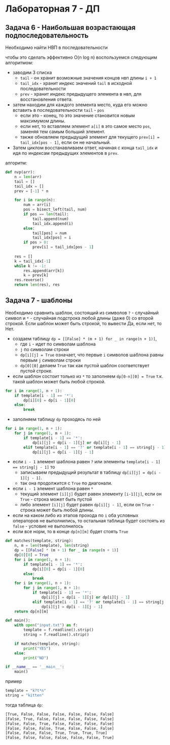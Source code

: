 # Лабораторная 7 - ДП
## Задача 6 - Наибольшая возрастающая подпоследовательность

Необходимо найти НВП в последовательности

чтобы это сделать эффективно O(n log n) воспользуемся следующим алгоритмом:
- заводим 3 списка
  - `tail` - он хранит возможные значения концов нвп длины `i + 1 `
  - `tail_idx` - хранит индекс значений `tail` в исходной последовательности
  - `prev` - хранит индекс предыдущего элемента в нвп, для восстановления ответа.
- затем находим для каждого элемента место, куда его можно вставить в последовательности `tail` - `pos` 
  - если это - конец, то это значение становится новым максимумом длины.
  - если нет, то вставляем элемент `a[i]` в это самое место `pos`, заменяя тем самым больший элемент.
  - также обновляем предыдущий элемент для текущего `prev[i] = tail_idx[pos - 1]`, если он не начальный.
- Затем циклом восстанавливаем ответ, начиная с конца `tail_idx` и идя по индексам предыдущих элементов в `prev`.

алгоритм:
```python
def nvp(arr):
    n = len(arr)
    tail = []
    tail_idx = []
    prev = [-1] * n

    for i in range(n):
        num = arr[i]
        pos = bisect_left(tail, num)
        if pos == len(tail):
            tail.append(num)
            tail_idx.append(i)
        else:
            tail[pos] = num
            tail_idx[pos] = i
        if pos > 0:
            prev[i] = tail_idx[pos - 1]
            
    res = []
    k = tail_idx[-1]
    while k != -1:
        res.append(arr[k])
        k = prev[k]
    res.reverse()
    return len(res), res
```


## Задача 7 - шаблоны
Необходимо сравнить шаблон, состоящий из символов `?` - случайный символ и `*` - случайная подстрока любой длины (даже 0)
со второй строкой. Если шаблон может быть строкой, то вывести Да, если нет, то Нет.

- создаем таблицу `dp = [[False] * (m + 1) for _ in range(n + 1)]`, 
  - где `i` - идет по символам шаблона
  - `j` по символам строки
  - `dp[i][j] = True` означает, что первые `i` символов шаблона равны первым `j` символам строки
  - `dp[0][0]` делаем `True` так как пустой шаблон соответствует пустой строке.
- если шаблон состоит только из `*` то заполняем `dp[0-n][0] = True` т.к. такой шаблон может быть любой строкой.
```python
for i in range(1, n + 1):
    if template[i - 1] == '*':
        dp[i][0] = dp[i - 1][0]
    else:
        break
```
- заполняем таблицу `dp` проходясь по ней
```python
for i in range(1, n + 1):
    for j in range(1, m + 1):
        if template[i - 1] == '*':
            dp[i][j] = dp[i - 1][j] or dp[i][j - 1]
        elif template[i - 1] == '?' or template[i - 1] == string[j - 1]:
            dp[i][j] = dp[i - 1][j - 1]
```

- если `i - 1` элемент шаблона равен `?` или элементы `template[i - 1] == string[j - 1]` то
  - записываем предыдущий результат в таблицу `dp[i][j] = dp[i - 1][j - 1]`. 
  - так она продолжится с `True` по диагонали.
- если `i - 1` элемент шаблона равен `*`
  - текущий элемент `[i][j]` будет равен элементу `[i-1][j]`, если он `True` - строка может быть пустой
  - либо элемент `[i][j]` будет равен `dp[i][j - 1]`, если он `True` - строка может быть любой длины.
- если на каком либо из этапов прохода по `i` оба условных операторов не выполнились, то остальная таблица будет состоять из `false` - условие не выполнилось
- если все норм, то в конце `dp[n][m]` будет стоять `True`

```python
def matches(template, string):
    n, m = len(template), len(string)
    dp = [[False] * (m + 1) for _ in range(n + 1)]
    dp[0][0] = True
    for i in range(1, n + 1):
        if template[i - 1] == '*':
            dp[i][0] = dp[i - 1][0]
        else:
            break
    for i in range(1, n + 1):
        for j in range(1, m + 1):
            if template[i - 1] == '*':
                dp[i][j] = dp[i - 1][j] or dp[i][j - 1]
            elif template[i - 1] == '?' or template[i - 1] == string[j - 1]:
                dp[i][j] = dp[i - 1][j - 1]
    return dp[n][m]

def main():
    with open("input.txt") as f:
        template = f.readline().strip()
        string = f.readline().strip()

    if matches(template, string):
        print("YES")
    else:
        print("NO")

if __name__ == '__main__':
    main()
```

пример 
```python
template = "k?t*n"
string = "kitten"
```

тогда таблица `dp`:
```cmd
[True, False, False, False, False, False, False]
[False, True, False, False, False, False, False]
[False, False, True, False, False, False, False]
[False, False, False, True, False, False, False]
[False, False, False, True, True, True, True]
[False, False, False, False, False, False, True]
```
